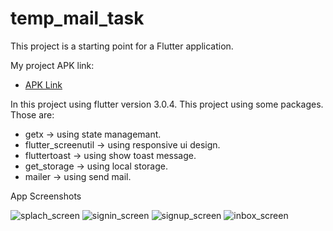 # temp_mail_task

This project is a starting point for a Flutter application.

My project APK link:

- [APK Link](https://drive.google.com/file/d/10CfbhPM7DNgIRlwSrIZCFMJHEo5RuiXV/view?usp=sharing)

In this project using flutter version 3.0.4. This project using some packages. Those are:

- getx -> using state managemant.
- flutter_screenutil -> using responsive ui design.
- fluttertoast -> using show toast message.
- get_storage -> using local storage.
- mailer -> using send mail.

App Screenshots

![splach_screen](https://user-images.githubusercontent.com/16026424/185077338-7f04c391-445e-4441-a536-a09d3917d9d1.png)
![signin_screen](https://user-images.githubusercontent.com/16026424/185077532-41715343-f176-4b91-808f-d76d2d1dbb23.png)
![signup_screen](https://user-images.githubusercontent.com/16026424/185077555-f113aa89-5573-4b92-8c35-72a9ad127844.png)
![inbox_screen](https://user-images.githubusercontent.com/16026424/185077571-cccbe114-cd08-4f8e-9c43-48cef329ae81.png)
